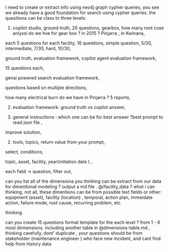 I need to create or extract info using neo4j graph cypher queries, you see we already have a good foundation for search using cypher queries. the quesitions can be class to three levels: 


1. copilot studio, 
ground truth, 
20 questions, gearbox, how many root cuse anlyssi do we hve for gear box ?
in 2015 ? Pinjarra , in Kwinana, 

each 5 questions for each facility, 16 questions, 
simple question, 5/30, 
intermediate, 7/30,
hard, 10/30, 

ground truth, evaluation framework, copilot agent evaluation framework, 


15 questions each, 


genai powered search evaluation framework, 

questions based on multiple directions, 


how many electrical burn do we have in Pinjarra ? 5 reports,

2. evaluation framework: ground truth vs copilot answer, 

2. general instructions : which one can be for best answer ?best prompt to read json file , 

improve solution, 

2. tools,  topics, return value from your prompt, 

select, conditions, 

topic, asset, facility, year(initiation date ) , 

each field -> question, filter out, 




can you list all of the dimensiona you thinking can be extract from our data for dimentional modeling  ? output a md file . @/facility_data ?
what i can thinking, not all, these dimentions can be from possible text fields or other: 
equipment (asset), facility (location) , temporal, action plan, immeidate action, failure mode, root cause, recurring problem, etc 


thinking 


can you create 15 questions format template for the each level ? from 1 - 6 most dirmensions. including another table in @dimensions-table.md , thinking carefully, dont' duplicate , your questions should be from stakeholder (maintenance engineer ) who face new incident, and cant find help from history data 
